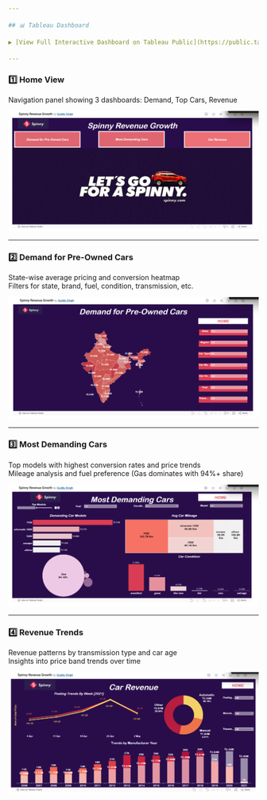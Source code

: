 ```yaml
---

## 📊 Tableau Dashboard

▶️ [View Full Interactive Dashboard on Tableau Public](https://public.tableau.com/app/profile/guddu.singh8325/vizzes)

---
```


### 1️⃣ Home View  
Navigation panel showing 3 dashboards: Demand, Top Cars, Revenue

![Home](.dashboard/storyboard_1_home.png)

---

### 2️⃣ Demand for Pre-Owned Cars  
State-wise average pricing and conversion heatmap  
Filters for state, brand, fuel, condition, transmission, etc.

![Demand Map](.dashboard/storyboard_2_demand_map.png)

---

### 3️⃣ Most Demanding Cars  
Top models with highest conversion rates and price trends  
Mileage analysis and fuel preference (Gas dominates with 94%+ share)

![Top Models](.dashboard/storyboard_3_top_models.png)

---

### 4️⃣ Revenue Trends  
Revenue patterns by transmission type and car age  
Insights into price band trends over time

![Revenue Trends](.dashboard/storyboard_4_revenue_trends.png)
